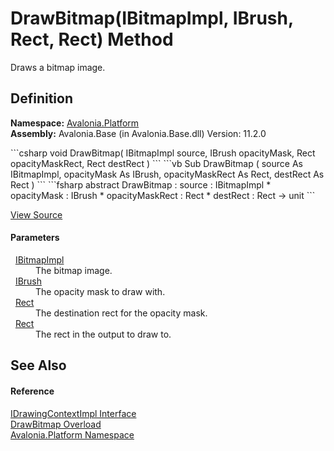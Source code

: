 # DrawBitmap(IBitmapImpl, IBrush, Rect, Rect) Method


Draws a bitmap image.



## Definition
**Namespace:** <a href="N_Avalonia_Platform">Avalonia.Platform</a>  
**Assembly:** Avalonia.Base (in Avalonia.Base.dll) Version: 11.2.0

<Tabs groupId="api-code-preview">
<TabItem value="csharp" label="C#">
```csharp
void DrawBitmap(
	IBitmapImpl source,
	IBrush opacityMask,
	Rect opacityMaskRect,
	Rect destRect
)
```
</TabItem>
<TabItem value="vb" label="VB">
```vb
Sub DrawBitmap ( 
	source As IBitmapImpl,
	opacityMask As IBrush,
	opacityMaskRect As Rect,
	destRect As Rect
)
```
</TabItem>
<TabItem value="fsharp" label="F#">
```fsharp
abstract DrawBitmap : 
        source : IBitmapImpl * 
        opacityMask : IBrush * 
        opacityMaskRect : Rect * 
        destRect : Rect -> unit 
```
</TabItem>
</Tabs>



<a href="https://github.com/AvaloniaUI/Avalonia/tree/master/src/Avalonia.Base/Platform/IDrawingContextImpl.cs" title="View the source code">View Source</a>



#### Parameters
<dl><dt>  <a href="T_Avalonia_Platform_IBitmapImpl">IBitmapImpl</a></dt><dd>The bitmap image.</dd><dt>  <a href="T_Avalonia_Media_IBrush">IBrush</a></dt><dd>The opacity mask to draw with.</dd><dt>  <a href="T_Avalonia_Rect">Rect</a></dt><dd>The destination rect for the opacity mask.</dd><dt>  <a href="T_Avalonia_Rect">Rect</a></dt><dd>The rect in the output to draw to.</dd></dl>

## See Also


#### Reference
<a href="T_Avalonia_Platform_IDrawingContextImpl">IDrawingContextImpl Interface</a>  
<a href="Overload_Avalonia_Platform_IDrawingContextImpl_DrawBitmap">DrawBitmap Overload</a>  
<a href="N_Avalonia_Platform">Avalonia.Platform Namespace</a>  
